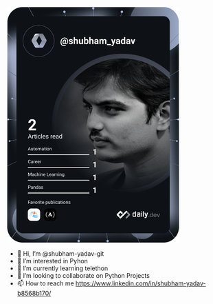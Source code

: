 <a href="https://app.daily.dev/shubham_yadav"><img src="https://github.com/shubham-yadav-git/shubham-yadav-git/blob/master/devcard.svg" width="400" alt="shubham-yadav-git"/></a>
- 👋 Hi, I’m @shubham-yadav-git 
- 👀 I’m interested in Pyhon
- 🌱 I’m currently learning telethon
- 💞️ I’m looking to collaborate on Python Projects
- 📫 How to reach me https://www.linkedin.com/in/shubham-yadav-b8568b170/

<!---
shubham-yadav-git/shubham-yadav-git is a ✨ special ✨ repository because its `README.md` (this file) appears on your GitHub profile.
You can click the Preview link to take a look at your changes.
--->
